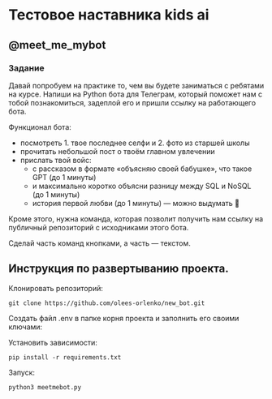 # Тестовое наставника kids ai
## @meet_me_mybot

### **Задание**

Давай попробуем на практике то, чем вы будете заниматься с ребятами на курсе.
Напиши на Python бота для Телеграм, который поможет нам с тобой познакомиться, задеплой его и пришли ссылку на работающего бота.

Функционал бота:

- посмотреть 1. твое последнее селфи и 2. фото из старшей школы
- прочитать небольшой пост о твоём главном увлечении
- прислать твой войс:
    - с рассказом в формате «объясняю своей бабушке», что такое GPT (до 1 минуты)
    - и максимально коротко объясни разницу между SQL и NoSQL (до 1 минуты)
    - история первой любви (до 1 минуты) — можно выдумать 🤫

Кроме этого, нужна команда, которая позволит получить нам ссылку на публичный репозиторий с исходниками этого бота.

Сделай часть команд кнопками, а часть — текстом.

## Инструкция по развертыванию проекта.
Клонировать репозиторий:
```
git clone https://github.com/olees-orlenko/new_bot.git
```

Создать файл .env в папке корня проекта и заполнить его своими ключами:

Установить зависимости:
```
pip install -r requirements.txt
```

Запуск:
```
python3 meetmebot.py
```
